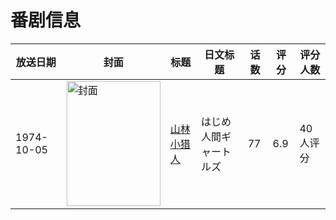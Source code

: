 # 番剧信息

|放送日期|封面|标题|日文标题|话数|评分|评分人数|
|---|---|---|---|---|---|---|
|1974-10-05|<img src="https://lain.bgm.tv/pic/cover/c/04/b6/17873_86c00.jpg" alt="封面" style="width:150px;height:200px;object-fit:cover;">|[山林小猎人](https://bangumi.tv/subject/17873)|はじめ人間ギャートルズ|77|6.9|40人评分|
